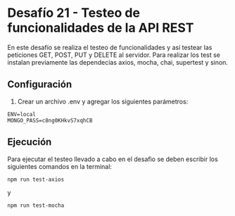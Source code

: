 # Desafío 21 - Testeo de funcionalidades de la API REST

En este desafío se realiza el testeo de funcionalidades y así testear las peticiones GET, POST, PUT y DELETE al servidor. Para realizar los test se instalan previamente las dependecias axios, mocha, chai, supertest y sinon.

## Configuración

1) Crear un archivo .env y agregar los siguientes parámetros:

```
ENV=local
MONGO_PASS=c8ng0KHkvS7xqhCB
```

## Ejecución

Para ejecutar el testeo llevado a cabo en el desafìo se deben escribir los siguientes comandos en la terminal:

```
npm run test-axios
```

y

```
npm run test-mocha
```
